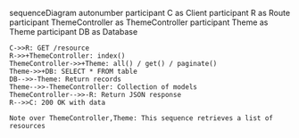 sequenceDiagram
    autonumber
    participant C as Client
    participant R as Route
    participant ThemeController as ThemeController
    participant Theme as Theme
    participant DB as Database
    
    C->>R: GET /resource
    R->>+ThemeController: index()
    ThemeController->>+Theme: all() / get() / paginate()
    Theme->>+DB: SELECT * FROM table
    DB-->>-Theme: Return records
    Theme-->>-ThemeController: Collection of models
    ThemeController-->>-R: Return JSON response
    R-->>C: 200 OK with data
    
    Note over ThemeController,Theme: This sequence retrieves a list of resources
  
